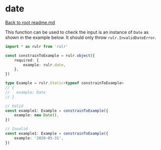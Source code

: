 # date

[Back to root readme.md](../../../readme.md)

This function can be used to check the input is an instance of `Date` as shown in the example below. It should only throw `rulr.InvalidDateError`.

```ts
import * as rulr from 'rulr'

const constrainToExample = rulr.object({
	required: {
		example: rulr.date,
	},
})

type Example = rulr.Static<typeof constrainToExample>
// {
//   example: Date
// }

// Valid
const example1: Example = constrainToExample({
	example: new Date(),
})

// Invalid
const example1: Example = constrainToExample({
	example: '2020-05-31',
})
```
